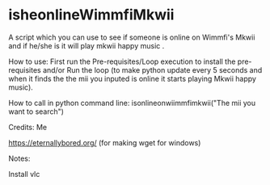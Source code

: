# isheonlineWimmfiMkwii
A script which you can use to see if someone is online on Wimmfi's Mkwii and if he/she is it will play mkwii happy music .

How to use:
First run the Pre-requisites/Loop execution to install the pre-requisites and/or Run the loop (to make python update every 5 seconds and when it finds the the mii you inputed is online it starts playing Mkwii happy music).

How to call in python command line:
isonlineonwiimmfimkwii("The mii you want to search")

Credits:
Me

https://eternallybored.org/ (for making wget for windows)


Notes:

Install vlc
